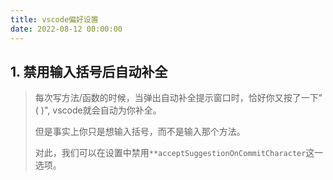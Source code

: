 ```yaml
---
title: vscode偏好设置
date: 2022-08-12 00:00:00
---
```


## 1. 禁用输入括号后自动补全 

> 每次写方法/函数的时候，当弹出自动补全提示窗口时，恰好你又按了一下"( )", vscode就会自动为你补全。
>
> 但是事实上你只是想输入括号，而不是输入那个方法。
>
> 对此，我们可以在设置中禁用```**acceptSuggestionOnCommitCharacter```这一选项。